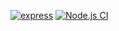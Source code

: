 [![express](https://badge.fury.io/js/express.svg)](https://badge.fury.io/js/express)
[![Node.js CI](https://github.com/hemrajanilavesh/node-rest-mongo-crud/workflows/Node.js%20CI/badge.svg?branch=master&event=push)](https://github.com/hemrajanilavesh/node-rest-mongo-crud/actions?query=branch%3A+master)
